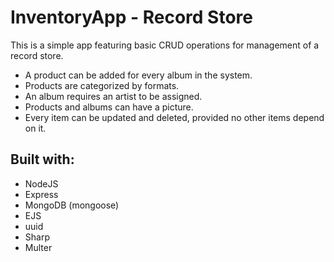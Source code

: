 # InventoryApp - Record Store

This is a simple app featuring basic CRUD operations for management of a record store.

- A product can be added for every album in the system.
- Products are categorized by formats.
- An album requires an artist to be assigned.
- Products and albums can have a picture.
- Every item can be updated and deleted, provided no other items depend on it.

## Built with:

- NodeJS
- Express
- MongoDB (mongoose)
- EJS
- uuid
- Sharp
- Multer
